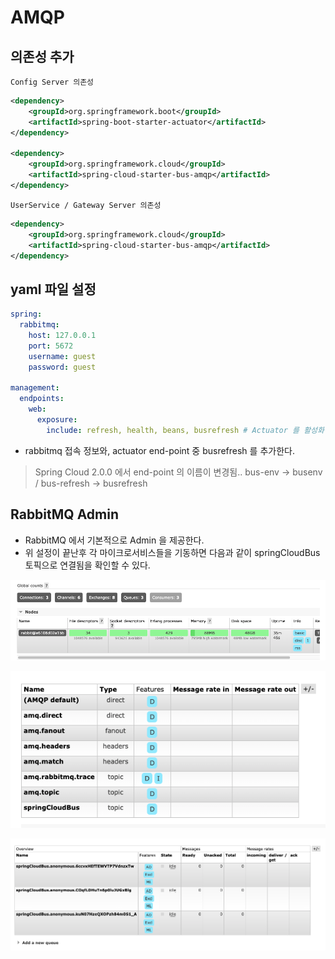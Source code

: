 # AMQP

## 의존성 추가

`Config Server 의존성`

```xml
<dependency>
    <groupId>org.springframework.boot</groupId>
    <artifactId>spring-boot-starter-actuator</artifactId>
</dependency>

<dependency>
    <groupId>org.springframework.cloud</groupId>
    <artifactId>spring-cloud-starter-bus-amqp</artifactId>
</dependency>
```

`UserService / Gateway Server 의존성`

```xml
<dependency>
    <groupId>org.springframework.cloud</groupId>
    <artifactId>spring-cloud-starter-bus-amqp</artifactId>
</dependency>
```

## yaml 파일 설정

```yaml
spring:
  rabbitmq:
    host: 127.0.0.1
    port: 5672
    username: guest
    password: guest

management:
  endpoints:
    web:
      exposure:
        include: refresh, health, beans, busrefresh # Actuator 를 활성화 시킬 End-Point 설정
```
- rabbitmq 접속 정보와, actuator end-point 중 busrefresh 를 추가한다.

> Spring Cloud 2.0.0 에서 end-point 의 이름이 변경됨.. bus-env -> busenv / bus-refresh -> busrefresh


## RabbitMQ Admin
- RabbitMQ 에서 기본적으로 Admin 을 제공한다.
- 위 설정이 끝난후 각 마이크로서비스들을 기동하면 다음과 같이 springCloudBus 토픽으로 연결됨을 확인할 수 있다.

![Spring Cloud Bus 1](./images/springCloudBus_1.png)

![Spring Cloud Bus 2](./images/springCloudBus_2.png)

![Spring Cloud Bus 3](./images/springCloudBus_3.png)
